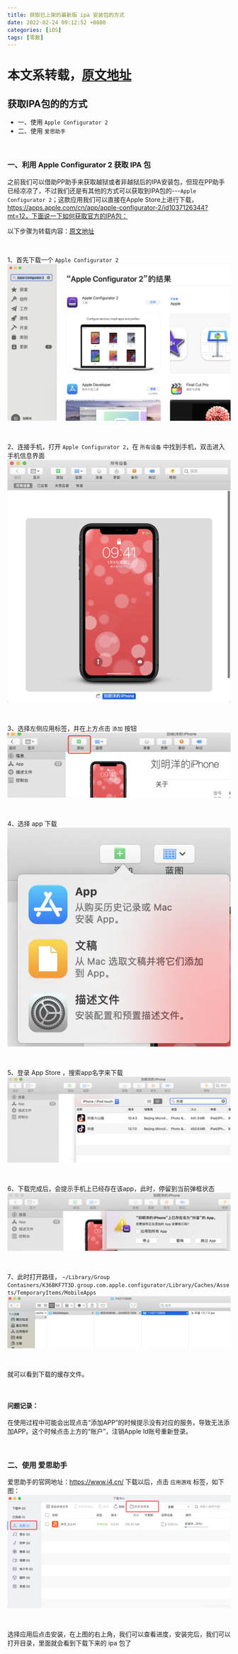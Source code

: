 ```yaml
---
title: 获取已上架的最新版 ipa 安装包的方式
date: 2022-02-24 09:12:52 +0800
categories: [iOS]
tags: [零散]
---
```


# 本文系转载，[原文地址](https://blog.csdn.net/lwb102063/article/details/110739441)

## 获取IPA包的的方式

* 一、使用 `Apple Configurator 2`
* 二、使用 `爱思助手`

<br>

### 一、利用 Apple Configurator 2 获取 IPA 包

之前我们可以借助PP助手来获取越狱或者非越狱后的IPA安装包，但现在PP助手已经凉凉了，不过我们还是有其他的方式可以获取到IPA包的---`Apple Configurator 2`；这款应用我们可以直接在Apple Store上进行下载，https://apps.apple.com/cn/app/apple-configurator-2/id1037126344?mt=12，下面说一下如何获取官方的IPA包：

以下步骤为转载内容：[原文地址](https://www.jianshu.com/p/95440d5ae795)

<br>

1、首先下载一个 `Apple Configurator 2`
![Apple_Configurator_2_1](/assets/img/Apple_Configurator_2_1.png)

<br>

2、连接手机，打开 `Apple Configurator 2`，在 `所有设备` 中找到手机，双击进入手机信息界面
![Apple_Configurator_2_2](/assets/img/Apple_Configurator_2_2.png)

<br>

3、选择左侧应用标签，并在上方点击 `添加` 按钮
![Apple_Configurator_2_3](/assets/img/Apple_Configurator_2_3.png)

<br>
                                               
4、选择 app 下载
![Apple_Configurator_2_4](/assets/img/Apple_Configurator_2_4.png)

<br>

5、登录 App Store ，搜索app名字来下载
![Apple_Configurator_2_5](/assets/img/Apple_Configurator_2_5.png)

<br>

6、下载完成后，会提示手机上已经存在该app，此时，停留到当前弹框状态
![Apple_Configurator_2_6](/assets/img/Apple_Configurator_2_6.png)

<br>

7、此时打开路径，
`~/Library/Group Containers/K36BKF7T3D.group.com.apple.configurator/Library/Caches/Assets/TemporaryItems/MobileApps`
![Apple_Configurator_2_7](/assets/img/Apple_Configurator_2_7.png)

<br>

就可以看到下载的缓存文件。

<br>

#### 问题记录：

在使用过程中可能会出现点击“添加APP”的时候提示没有对应的服务，导致无法添加APP。这个时候点击上方的“账户”，注销Apple Id账号重新登录。

<br>

### 二、使用 爱思助手

爱思助手的官网地址：https://www.i4.cn/ 下载以后，点击 `应用游戏` 标签，如下图：
![ai_si_zhu_shou_1](/assets/img/ai_si_zhu_shou_1.png)

<br>

选择应用后点击安装，在上图的右上角，我们可以查看进度，安装完后，我们可以打开目录，里面就会看到下载下来的 ipa 包了
